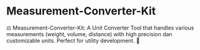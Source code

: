 # Measurement-Converter-Kit
⚖️ Measurement-Converter-Kit: A Unit Converter Tool that handles various measurements (weight, volume, distance) with high precision dan customizable units. Perfect for utility development. 💾
